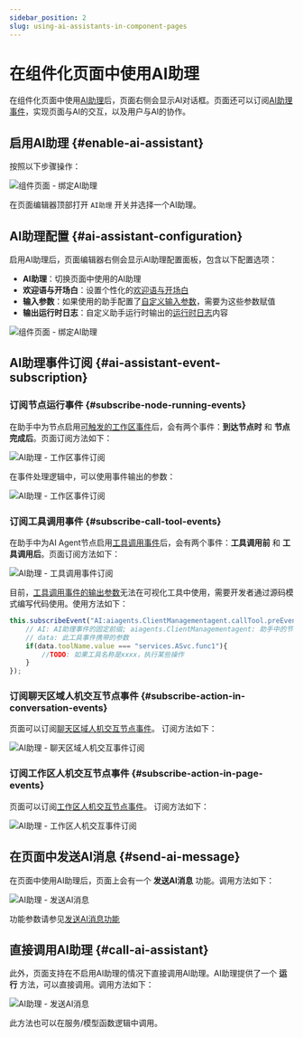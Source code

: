 ```yaml
---
sidebar_position: 2
slug: using-ai-assistants-in-component-pages
---
```


# 在组件化页面中使用AI助理
在组件化页面中使用[AI助理](../ai-assistant)后，页面右侧会显示AI对话框。页面还可以订阅[AI助理事件](../ai-assistant/ai-assistant-event)，实现页面与AI的交互，以及用户与AI的协作。

## 启用AI助理 {#enable-ai-assistant}
按照以下步骤操作：

![组件页面 - 绑定AI助理](./img/component-page-bind-assistant.png)

在页面编辑器顶部打开 `AI助理` 开关并选择一个AI助理。

## AI助理配置 {#ai-assistant-configuration}

启用AI助理后，页面编辑器右侧会显示AI助理配置面板，包含以下配置选项：
- **AI助理**：切换页面中使用的AI助理
- **欢迎语与开场白**：设置个性化的[欢迎语与开场白](../ai-assistant/welcome-message-and-opening)
- **输入参数**：如果使用的助手配置了[自定义输入参数](../ai-assistant/ai-assistant-input-output#input-args)，需要为这些参数赋值
- **输出运行时日志**：自定义助手运行时输出的[运行时日志](../ai-assistant/ai-assistant-input-output#message-output)内容

![组件页面 - 绑定AI助理](./img/component-page-assistant-config.png)


## AI助理事件订阅 {#ai-assistant-event-subscription}

### 订阅节点运行事件 {#subscribe-node-running-events}
在助手中为节点启用[可触发的工作区事件](../ai-assistant/ai-assistant-event#node-running-events)后，会有两个事件：**到达节点时** 和 **节点完成后**。页面订阅方法如下：

![AI助理 - 工作区事件订阅](./img/assistant-workspace-event-subscribe.png)

在事件处理逻辑中，可以使用事件输出的参数：

![AI助理 - 工作区事件订阅](./img/assistant-workspace-event-args.png)

### 订阅工具调用事件 {#subscribe-call-tool-events}

在助手中为AI Agent节点启用[工具调用事件](../ai-assistant/ai-assistant-event#agent-call-tool-events)后，会有两个事件：**工具调用前** 和 **工具调用后**。页面订阅方法如下：

![AI助理 - 工具调用事件订阅](./img/assistant-workspace-tool-event.png)

目前，[工具调用事件的输出参数](../ai-assistant/ai-assistant-event#agent-call-tool-events)无法在可视化工具中使用，需要开发者通过源码模式编写代码使用。使用方法如下：
```javascript
this.subscribeEvent("AI:aiagents.ClientManagementagent.callTool.preEvent", async ({ data}) => {
    // AI: AI助理事件的固定前缀; aiagents.ClientManagementagent: 助手中的节点ID; callTool.preEvent: 工具调用前事件, callTool.postEvent: 工具调用后事件
    // data: 此工具事件携带的参数
    if(data.toolName.value === "services.ASvc.func1"){
        //TODO: 如果工具名称是xxxx，执行某些操作 
    }
});
```

### 订阅聊天区域人机交互节点事件 {#subscribe-action-in-conversation-events}
页面可以订阅[聊天区域人机交互节点事件](../ai-assistant/ai-assistant-event#action-in-conversation-events)。
订阅方法如下：

![AI助理 - 聊天区域人机交互事件订阅](./img/assistant-chat-event.png)

### 订阅工作区人机交互节点事件 {#subscribe-action-in-page-events}
页面可以订阅[工作区人机交互节点事件](../ai-assistant/ai-assistant-event#action-in-page-events)。
订阅方法如下：

![AI助理 - 工作区人机交互事件订阅](./img/assistant-uiinterrupt-event.png)

## 在页面中发送AI消息 {#send-ai-message}

在页面中使用AI助理后，页面上会有一个 **发送AI消息** 功能。调用方法如下：

![AI助理 - 发送AI消息](./img/send-ai-message.png)

功能参数请参见[发送AI消息功能](../ai-assistant/ai-assistant-api-exposure#send-ai-message)


## 直接调用AI助理 {#call-ai-assistant}

此外，页面支持在不启用AI助理的情况下直接调用AI助理。AI助理提供了一个 **运行** 方法，可以直接调用。调用方法如下：

![AI助理 - 发送AI消息](./img/call-assistant.png)

此方法也可以在服务/模型函数逻辑中调用。